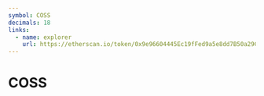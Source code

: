 ```yaml
---
symbol: COSS
decimals: 18
links:
  - name: explorer
    url: https://etherscan.io/token/0x9e96604445Ec19fFed9a5e8dd7B50a29C899A10C
---
```


# COSS
